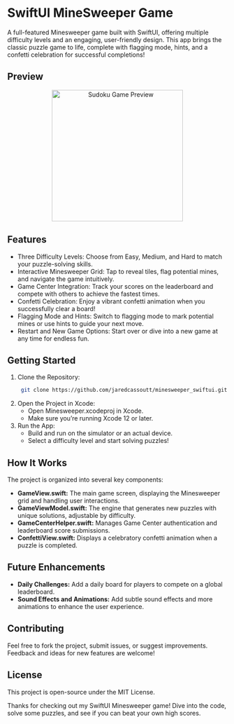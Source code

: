 # SwiftUI MineSweeper Game
A full-featured Minesweeper game built with SwiftUI, offering multiple difficulty levels and an engaging, user-friendly design. This app brings the classic puzzle game to life, complete with flagging mode, hints, and a confetti celebration for successful completions!

## Preview
<p align="center"> <img src="https://github.com/user-attachments/assets/7c69bf29-b33f-40fb-b20a-82f1f8358e63" alt="Sudoku Game Preview" width="300"> </p>

## Features
- Three Difficulty Levels: Choose from Easy, Medium, and Hard to match your puzzle-solving skills.
- Interactive Minesweeper Grid: Tap to reveal tiles, flag potential mines, and navigate the game intuitively.
- Game Center Integration: Track your scores on the leaderboard and compete with others to achieve the fastest times.
- Confetti Celebration: Enjoy a vibrant confetti animation when you successfully clear a board!
- Flagging Mode and Hints: Switch to flagging mode to mark potential mines or use hints to guide your next move.
- Restart and New Game Options: Start over or dive into a new game at any time for endless fun.

## Getting Started
1. Clone the Repository:
   ```bash
    git clone https://github.com/jaredcassoutt/minesweeper_swiftui.git

2. Open the Project in Xcode:
    - Open Minesweeper.xcodeproj in Xcode.
    - Make sure you’re running Xcode 12 or later.
3. Run the App:
    - Build and run on the simulator or an actual device.
    - Select a difficulty level and start solving puzzles!

## How It Works
The project is organized into several key components:

- **GameView.swift:** The main game screen, displaying the Minesweeper grid and handling user interactions.
- **GameViewModel.swift:** The engine that generates new puzzles with unique solutions, adjustable by difficulty.
- **GameCenterHelper.swift:** Manages Game Center authentication and leaderboard score submissions.
- **ConfettiView.swift:** Displays a celebratory confetti animation when a puzzle is completed.

## Future Enhancements
- **Daily Challenges:** Add a daily board for players to compete on a global leaderboard.
- **Sound Effects and Animations:** Add subtle sound effects and more animations to enhance the user experience.

## Contributing
Feel free to fork the project, submit issues, or suggest improvements. Feedback and ideas for new features are welcome!

## License

This project is open-source under the MIT License.

Thanks for checking out my SwiftUI Minesweeper game! Dive into the code, solve some puzzles, and see if you can beat your own high scores.
